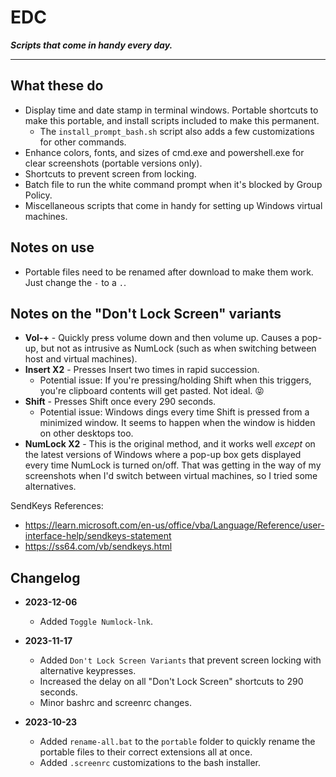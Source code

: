 # EDC

***Scripts that come in handy every day.***

---

## What these do

- Display time and date stamp in terminal windows. Portable shortcuts to make this portable, and install scripts included to make this permanent.
    - The `install_prompt_bash.sh` script also adds a few customizations for other commands.
- Enhance colors, fonts, and sizes of cmd.exe and powershell.exe for clear screenshots (portable versions only).
- Shortcuts to prevent screen from locking.
- Batch file to run the white command prompt when it's blocked by Group Policy.
- Miscellaneous scripts that come in handy for setting up Windows virtual machines.


## Notes on use

- Portable files need to be renamed after download to make them work. Just change the `-` to a `.`.


## Notes on the "Don't Lock Screen" variants

- **Vol-+** - Quickly press volume down and then volume up. Causes a pop-up, but not as intrusive as NumLock (such as when switching between host and virtual machines).
- **Insert X2** - Presses Insert two times in rapid succession.
	- Potential issue: If you're pressing/holding Shift when this triggers, you're clipboard contents will get pasted. Not ideal. 😝
- **Shift** - Presses Shift once every 290 seconds.
	- Potential issue: Windows dings every time Shift is pressed from a minimized window. It seems to happen when the window is hidden on other desktops too.
- **NumLock X2** - This is the original method, and it works well *except* on the latest versions of Windows where a pop-up box gets displayed every time NumLock is turned on/off. That was getting in the way of my screenshots when I'd switch between virtual machines, so I tried some alternatives.

SendKeys References:
- https://learn.microsoft.com/en-us/office/vba/Language/Reference/user-interface-help/sendkeys-statement
- https://ss64.com/vb/sendkeys.html



## Changelog

- **2023-12-06**
    - Added `Toggle Numlock-lnk`. 

- **2023-11-17**
    - Added `Don't Lock Screen Variants` that prevent screen locking with alternative keypresses.
    - Increased the delay on all "Don't Lock Screen" shortcuts to 290 seconds.
    - Minor bashrc and screenrc changes.

- **2023-10-23**
	- Added `rename-all.bat` to the `portable` folder to quickly rename the portable files to their correct extensions all at once.
	- Added `.screenrc` customizations to the bash installer.
